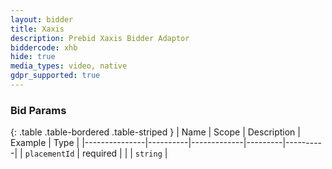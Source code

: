 ```yaml
---
layout: bidder
title: Xaxis
description: Prebid Xaxis Bidder Adaptor
biddercode: xhb
hide: true
media_types: video, native
gdpr_supported: true
---
```


### Bid Params

{: .table .table-bordered .table-striped }
| Name          | Scope    | Description | Example | Type     |
|---------------|----------|-------------|---------|----------|
| `placementId` | required |             |         | `string` |
